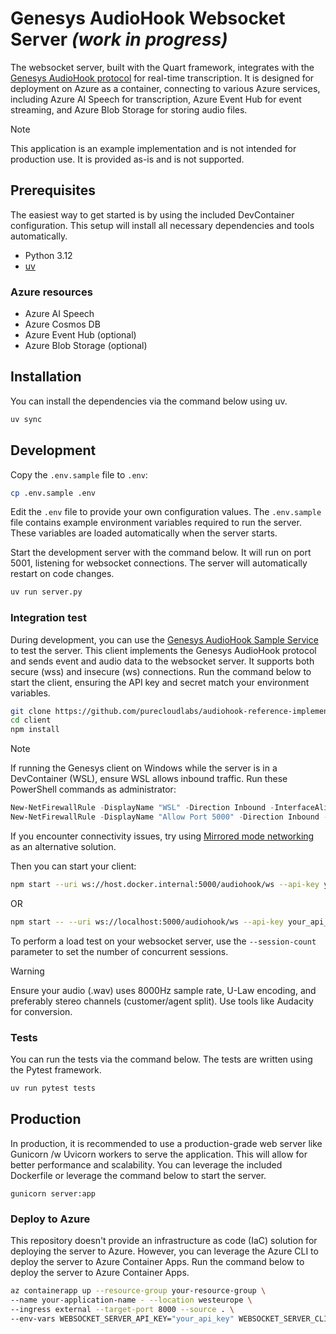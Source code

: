 # Genesys AudioHook Websocket Server _(work in progress)_

The websocket server, built with the Quart framework, integrates with the [Genesys AudioHook protocol](https://developer.genesys.cloud/devapps/audiohook) for real-time transcription. It is designed for deployment on Azure as a container, connecting to various Azure services, including Azure AI Speech for transcription, Azure Event Hub for event streaming, and Azure Blob Storage for storing audio files.

> [!NOTE]
> This application is an example implementation and is not intended for production use. It is provided as-is and is not supported.

## Prerequisites

The easiest way to get started is by using the included DevContainer configuration. This setup will install all necessary dependencies and tools automatically.

- Python 3.12
- [uv](https://docs.astral.sh/uv/getting-started/installation/)

### Azure resources

- Azure AI Speech
- Azure Cosmos DB
- Azure Event Hub (optional)
- Azure Blob Storage (optional)

## Installation

You can install the dependencies via the command below using uv.

```bash
uv sync
```

## Development

Copy the `.env.sample` file to `.env`:

```bash
cp .env.sample .env
```

Edit the `.env` file to provide your own configuration values. The `.env.sample` file contains example environment variables required to run the server. These variables are loaded automatically when the server starts.

Start the development server with the command below. It will run on port 5001, listening for websocket connections. The server will automatically restart on code changes.

```bash
uv run server.py
```

### Integration test

During development, you can use the [Genesys AudioHook Sample Service](https://github.com/purecloudlabs/audiohook-reference-implementation/tree/main/client) to test the server. This client implements the Genesys AudioHook protocol and sends event and audio data to the websocket server. It supports both secure (wss) and insecure (ws) connections. Run the command below to start the client, ensuring the API key and secret match your environment variables.

```bash
git clone https://github.com/purecloudlabs/audiohook-reference-implementation.git
cd client
npm install
```

> [!NOTE]
> If running the Genesys client on Windows while the server is in a DevContainer (WSL), ensure WSL allows inbound traffic. Run these PowerShell commands as administrator:
>
> ```powershell
> New-NetFirewallRule -DisplayName "WSL" -Direction Inbound -InterfaceAlias "vEthernet (WSL (Hyper-V firewall))" -Action Allow
> New-NetFirewallRule -DisplayName "Allow Port 5000" -Direction Inbound -LocalPort 5000 -Protocol TCP -Action Allow
> ```
>
> If you encounter connectivity issues, try using [Mirrored mode networking](https://learn.microsoft.com/en-us/windows/wsl/networking#mirrored-mode-networking) as an alternative solution.


Then you can start your client:
```bash
npm start --uri ws://host.docker.internal:5000/audiohook/ws --api-key your_api_key --client-secret your_secret --wavfile your_audio.wav
```
OR
```bash
npm start -- --uri ws://localhost:5000/audiohook/ws --api-key your_api_key --client-secret  your_secret --wavfile your_audio.wav
```

To perform a load test on your websocket server, use the `--session-count` parameter to set the number of concurrent sessions.

> [!WARNING]
> Ensure your audio (.wav) uses 8000Hz sample rate, U-Law encoding, and preferably stereo channels (customer/agent split). Use tools like Audacity for conversion.

### Tests

You can run the tests via the command below. The tests are written using the Pytest framework.

```bash
uv run pytest tests
```

## Production

In production, it is recommended to use a production-grade web server like Gunicorn /w Uvicorn workers to serve the application. This will allow for better performance and scalability. You can leverage the included Dockerfile or leverage the command below to start the server.

```
gunicorn server:app
```

### Deploy to Azure

This repository doesn't provide an infrastructure as code (IaC) solution for deploying the server to Azure. However, you can leverage the Azure CLI to deploy the server to Azure Container Apps. Run the command below to deploy the server to Azure Container Apps.

```bash
az containerapp up --resource-group your-resource-group \
--name your-application-name - --location westeurope \
--ingress external --target-port 8000 --source . \
--env-vars WEBSOCKET_SERVER_API_KEY="your_api_key" WEBSOCKET_SERVER_CLIENT_SECRET="your_secret=" DEBUG_MODE="true"
```
